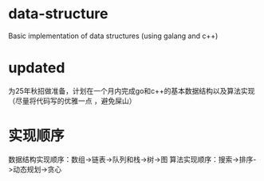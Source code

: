 # data-structure
Basic implementation of data structures (using galang and c++)

# updated
为25年秋招做准备，计划在一个月内完成go和c++的基本数据结构以及算法实现（尽量将代码写的优雅一点 ，避免屎山）
# 实现顺序
数据结构实现顺序：数组->链表->队列和栈->树->图
算法实现顺序：搜索->排序->动态规划->贪心
